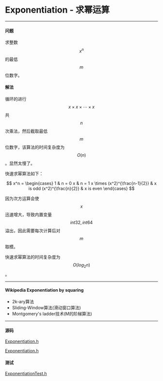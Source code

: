 <script type="text/javascript" src="https://cdnjs.cloudflare.com/ajax/libs/mathjax/2.7.1/MathJax.js?config=TeX-AMS-MML_HTMLorMML"></script>

# Exponentiation - 求幂运算

--------

#### 问题

求整数$$ x^n $$的最低$$ m $$位数字。

#### 解法

循环的进行$$ x \times x \times \cdots \times x $$共$$ n $$次乘法，然后截取最低$$ m $$位数字，该算法的时间复杂度为$$ O(n) $$。显然太慢了。

快速求幂算法如下：

$$
x^n =
\begin{cases}
1                                   &   n = 0
x                                   &   n = 1
x \times (x^2)^{\frac{n-1}{2}}     &   x is odd
(x^2)^{\frac{n}{2}}                &   x is even
\end{cases}
$$

因为次方运算会使$$ x $$迅速增大，导致内置变量$$ int32, int64 $$溢出，因此需要每次计算后对$$ m $$取模。

快速求幂算法的时间复杂度为$$ O(log_2 n) $$。

--------

#### Wikipedia Exponentiation by squaring

* 2k-ary算法
* Sliding-Window算法(滑动窗口算法)
* Montgomery's ladder技术(M的阶梯算法)

--------

#### 源码

[Exponentiation.h](https://github.com/linrongbin16/Way-to-Algorithm/blob/master/src/Calculation/Exponentiation.h)

[Exponentiation.h](https://github.com/linrongbin16/Way-to-Algorithm/blob/master/src/Calculation/Exponentiation.cpp)

#### 测试

[ExponentiationTest.h](https://github.com/linrongbin16/Way-to-Algorithm/blob/master/src/Calculation/ExponentiationTest.cpp)
